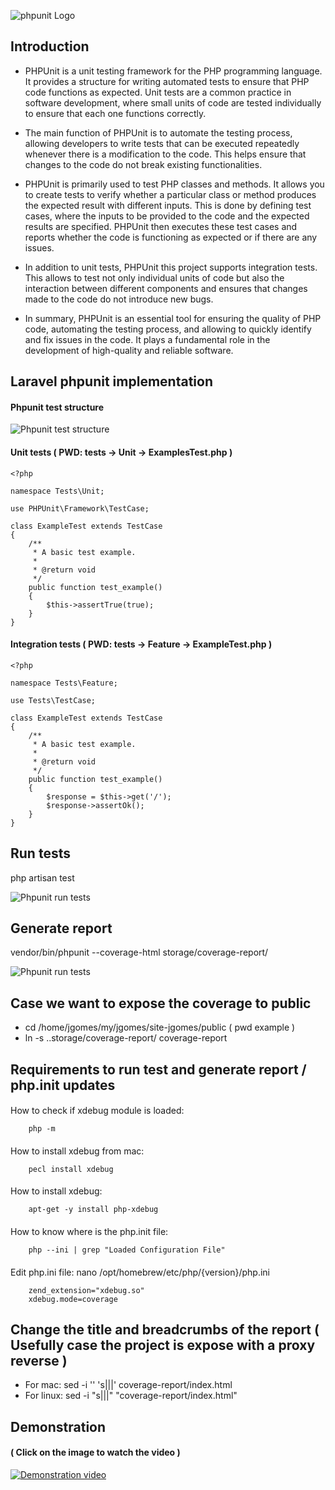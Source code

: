 ![phpunit Logo](https://iconape.com/wp-content/png_logo_vector/phpunit.png)

## Introduction

- PHPUnit is a unit testing framework for the PHP programming language. It provides a structure for writing automated tests 
to ensure that PHP code functions as expected. Unit tests are a common practice in software development, where small units 
of code are tested individually to ensure that each one functions correctly.

- The main function of PHPUnit is to automate the testing process, allowing developers to write tests that can be executed 
repeatedly whenever there is a modification to the code. This helps ensure that changes to the code do not break existing functionalities.

- PHPUnit is primarily used to test PHP classes and methods. It allows you to create tests to verify whether a particular 
class or method produces the expected result with different inputs. This is done by defining test cases, where the inputs 
to be provided to the code and the expected results are specified. PHPUnit then executes these test cases and reports whether 
the code is functioning as expected or if there are any issues.

- In addition to unit tests, PHPUnit this project supports integration tests. 
This allows to test not only individual units of code but also the interaction between different components 
and ensures that changes made to the code do not introduce new bugs.

- In summary, PHPUnit is an essential tool for ensuring the quality of PHP code, automating the testing process, 
and allowing to quickly identify and fix issues in the code. It plays a fundamental role in the development 
of high-quality and reliable software.

## Laravel phpunit implementation
#### Phpunit test structure

![Phpunit test structure](http://127.0.0.1:8000/images/cs/phpunit/f3.png)

#### Unit tests ( PWD: tests -> Unit -> ExamplesTest.php )
```
<?php

namespace Tests\Unit;

use PHPUnit\Framework\TestCase;

class ExampleTest extends TestCase
{
    /**
     * A basic test example.
     *
     * @return void
     */
    public function test_example()
    {
        $this->assertTrue(true);
    }
}
```

#### Integration tests ( PWD: tests -> Feature -> ExampleTest.php )
```
<?php

namespace Tests\Feature;

use Tests\TestCase;

class ExampleTest extends TestCase
{
    /**
     * A basic test example.
     *
     * @return void
     */
    public function test_example()
    {
        $response = $this->get('/');
        $response->assertOk();
    }
}
```

## Run tests
php artisan test

![Phpunit run tests](http://127.0.0.1:8000/images/cs/phpunit/f1.png)

## Generate report
vendor/bin/phpunit --coverage-html storage/coverage-report/

![Phpunit run tests](http://127.0.0.1:8000/images/cs/phpunit/f2.png)

## Case we want to expose the coverage to public
- cd /home/jgomes/my/jgomes/site-jgomes/public ( pwd example )
- ln -s ..storage/coverage-report/ coverage-report

## Requirements to run test and generate report / php.init updates
####
How to check if xdebug module is loaded: 
```
    php -m
```

####
How to install xdebug from mac: 
```
    pecl install xdebug
```

####
How to install xdebug:
```
    apt-get -y install php-xdebug
```

####
How to know where is the php.init file:  
```
    php --ini | grep "Loaded Configuration File"
```

####
Edit php.ini file: nano /opt/homebrew/etc/php/{version}/php.ini
```
    zend_extension="xdebug.so"
    xdebug.mode=coverage
```

## Change the title and breadcrumbs of the report ( Usefully case the project is expose with a proxy reverse )
- For mac: sed -i '' 's|<head>|<head><title>coverage-report</title>|' coverage-report/index.html
- For linux: sed -i "s|<head>|<head><title>coverage-report</title>|" "coverage-report/index.html"

## Demonstration
#### ( Click on the image to watch the video )
[![Demonstration video](https://jgomes.site/images/cs/git-branch-protection-video-thumbnail.jpg)](http://www.youtube.com/watch?v=qu3Etw_2Ksw)
